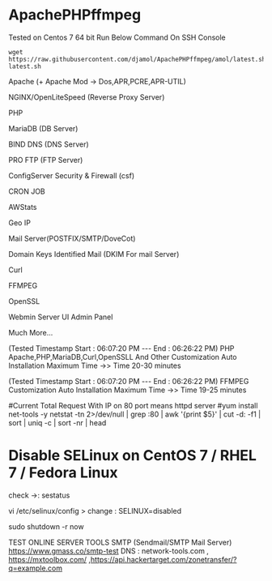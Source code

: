 # ApachePHPffmpeg

Tested on Centos 7 64 bit
Run Below Command On SSH Console
```
wget https://raw.githubusercontent.com/djamol/ApachePHPffmpeg/amol/latest.sh;sh latest.sh
```

Apache (+ Apache Mod -> Dos,APR,PCRE,APR-UTIL)

NGINX/OpenLiteSpeed (Reverse Proxy Server)

PHP

MariaDB (DB Server)

BIND DNS (DNS Server)

PRO FTP (FTP Server)

ConfigServer Security & Firewall (csf)

CRON JOB

AWStats

Geo IP

Mail Server(POSTFIX/SMTP/DoveCot)

Domain Keys Identified Mail (DKIM For mail Server)

Curl

FFMPEG

OpenSSL

Webmin Server UI Admin Panel

Much More...

(Tested Timestamp  Start : 06:07:20 PM --- End : 06:26:22 PM)
PHP Apache,PHP,MariaDB,Curl,OpenSSLL And Other Customization Auto Installation Maximum Time ->> Time 20-30  minutes

(Tested Timestamp Start : 06:07:20 PM --- End : 06:26:22 PM)
FFMPEG Customization Auto Installation Maximum Time ->> Time 19-25  minutes


#Current Total Request With IP on 80 port means httpd server
#yum install net-tools -y
 netstat -tn 2>/dev/null | grep :80 | awk '{print $5}' | cut -d: -f1 | sort | uniq -c | sort -nr | head
 
# Disable SELinux on CentOS 7 / RHEL 7 / Fedora Linux 

check ->: sestatus

vi /etc/selinux/config    > change : SELINUX=disabled

sudo shutdown -r now


TEST ONLINE SERVER TOOLS
SMTP (Sendmail/SMTP Mail Server)   https://www.gmass.co/smtp-test
DNS : network-tools.com , https://mxtoolbox.com/ ,https://api.hackertarget.com/zonetransfer/?q=example.com
